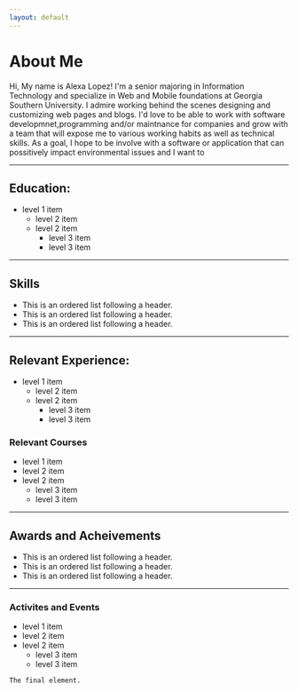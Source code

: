 ```yaml
---
layout: default
---
```



# About Me

Hi, My name is Alexa Lopez! I'm a senior majoring in Information Technology and specialize in Web and Mobile foundations at Georgia Southern University. I admire working behind the scenes designing and customizing web pages and blogs. I'd love to be able to work with software developmnet,programming and/or maintnance for companies and grow with a team that will expose me to various working habits as well as technical skills. As a goal, I hope to be involve with a software or application that can possitively impact environmental issues and I want to 
* * *

## Education:

- level 1 item
  - level 2 item
  - level 2 item
    - level 3 item
    - level 3 item
    
* * *

## Skills

*  This is an ordered list following a header.
*  This is an ordered list following a header.
*  This is an ordered list following a header.


* * *

## Relevant Experience:

- level 1 item
  - level 2 item
  - level 2 item
    - level 3 item
    - level 3 item
    
 ### Relevant Courses 
 - level 1 item
  - level 2 item
  - level 2 item
    - level 3 item
    - level 3 item
 
* * *
    
## Awards and Acheivements 

*  This is an ordered list following a header.
*  This is an ordered list following a header.
*  This is an ordered list following a header.


* * *

### Activites and Events
 - level 1 item
  - level 2 item
  - level 2 item
    - level 3 item
    - level 3 item
   

```
The final element.
```

